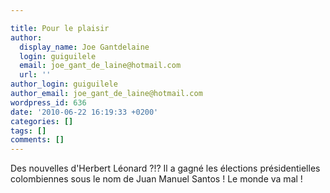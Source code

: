 ```yaml
---

title: Pour le plaisir
author:
  display_name: Joe Gantdelaine
  login: guiguilele
  email: joe_gant_de_laine@hotmail.com
  url: ''
author_login: guiguilele
author_email: joe_gant_de_laine@hotmail.com
wordpress_id: 636
date: '2010-06-22 16:19:33 +0200'
categories: []
tags: []
comments: []
---
```

Des nouvelles d'Herbert Léonard ?!? Il a gagné les élections présidentielles colombiennes sous le nom de Juan Manuel Santos ! Le monde va mal !
